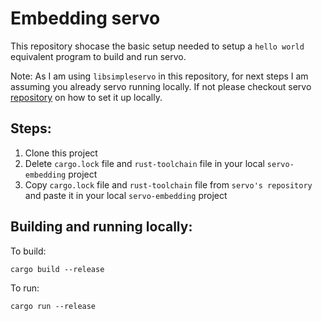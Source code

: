 # Embedding servo

This repository shocase the basic setup needed to setup a `hello world` equivalent program to build and run servo.

Note: As I am using `libsimpleservo` in this repository, for next steps I am assuming you already servo running locally. If not please checkout servo [repository](https://github.com/servo/servo) on how to set it up locally.

## Steps:
1. Clone this project
3. Delete `cargo.lock` file and `rust-toolchain` file in your local `servo-embedding` project
3. Copy `cargo.lock` file and `rust-toolchain` file from `servo's repository` and paste it in your local `servo-embedding` project

## Building and running locally:

To build:
```
cargo build --release
```

To run:
```
cargo run --release
```